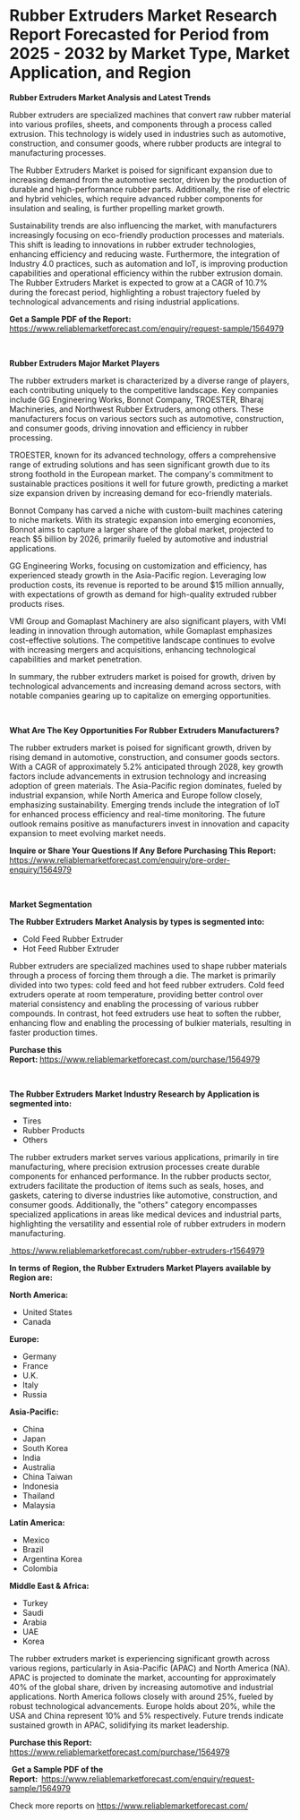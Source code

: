 <p><h1>Rubber Extruders Market Research Report Forecasted for Period from 2025 -  2032 by Market Type, Market Application, and Region</h1></p><p><strong>Rubber Extruders Market Analysis and Latest Trends</strong></p>
<p><p>Rubber extruders are specialized machines that convert raw rubber material into various profiles, sheets, and components through a process called extrusion. This technology is widely used in industries such as automotive, construction, and consumer goods, where rubber products are integral to manufacturing processes.</p><p>The Rubber Extruders Market is poised for significant expansion due to increasing demand from the automotive sector, driven by the production of durable and high-performance rubber parts. Additionally, the rise of electric and hybrid vehicles, which require advanced rubber components for insulation and sealing, is further propelling market growth. </p><p>Sustainability trends are also influencing the market, with manufacturers increasingly focusing on eco-friendly production processes and materials. This shift is leading to innovations in rubber extruder technologies, enhancing efficiency and reducing waste. Furthermore, the integration of Industry 4.0 practices, such as automation and IoT, is improving production capabilities and operational efficiency within the rubber extrusion domain. The Rubber Extruders Market is expected to grow at a CAGR of 10.7% during the forecast period, highlighting a robust trajectory fueled by technological advancements and rising industrial applications.</p></p>
<p><strong>Get a Sample PDF of the Report:&nbsp;</strong> <a href="https://www.reliablemarketforecast.com/enquiry/request-sample/1564979?utm_campaign=2780&utm_medium=2&utm_source=Github&utm_content=ia&utm_term=11042025&utm_id=rubber-extruders">https://www.reliablemarketforecast.com/enquiry/request-sample/1564979</a></p>
<p>&nbsp;</p>
<p><strong>Rubber Extruders Major Market Players</strong></p>
<p><p>The rubber extruders market is characterized by a diverse range of players, each contributing uniquely to the competitive landscape. Key companies include GG Engineering Works, Bonnot Company, TROESTER, Bharaj Machineries, and Northwest Rubber Extruders, among others. These manufacturers focus on various sectors such as automotive, construction, and consumer goods, driving innovation and efficiency in rubber processing.</p><p>TROESTER, known for its advanced technology, offers a comprehensive range of extruding solutions and has seen significant growth due to its strong foothold in the European market. The company's commitment to sustainable practices positions it well for future growth, predicting a market size expansion driven by increasing demand for eco-friendly materials.</p><p>Bonnot Company has carved a niche with custom-built machines catering to niche markets. With its strategic expansion into emerging economies, Bonnot aims to capture a larger share of the global market, projected to reach $5 billion by 2026, primarily fueled by automotive and industrial applications.</p><p>GG Engineering Works, focusing on customization and efficiency, has experienced steady growth in the Asia-Pacific region. Leveraging low production costs, its revenue is reported to be around $15 million annually, with expectations of growth as demand for high-quality extruded rubber products rises.</p><p>VMI Group and Gomaplast Machinery are also significant players, with VMI leading in innovation through automation, while Gomaplast emphasizes cost-effective solutions. The competitive landscape continues to evolve with increasing mergers and acquisitions, enhancing technological capabilities and market penetration.</p><p>In summary, the rubber extruders market is poised for growth, driven by technological advancements and increasing demand across sectors, with notable companies gearing up to capitalize on emerging opportunities.</p></p>
<p>&nbsp;</p>
<p><strong>What Are The Key Opportunities For Rubber Extruders Manufacturers?</strong></p>
<p><p>The rubber extruders market is poised for significant growth, driven by rising demand in automotive, construction, and consumer goods sectors. With a CAGR of approximately 5.2% anticipated through 2028, key growth factors include advancements in extrusion technology and increasing adoption of green materials. The Asia-Pacific region dominates, fueled by industrial expansion, while North America and Europe follow closely, emphasizing sustainability. Emerging trends include the integration of IoT for enhanced process efficiency and real-time monitoring. The future outlook remains positive as manufacturers invest in innovation and capacity expansion to meet evolving market needs.</p></p>
<p><strong>Inquire or Share Your Questions If Any Before Purchasing This Report:</strong> <a href="https://www.reliablemarketforecast.com/enquiry/pre-order-enquiry/1564979?utm_campaign=2780&utm_medium=2&utm_source=Github&utm_content=ia&utm_term=11042025&utm_id=rubber-extruders">https://www.reliablemarketforecast.com/enquiry/pre-order-enquiry/1564979</a></p>
<p>&nbsp;</p>
<p><strong>Market Segmentation</strong></p>
<p><strong>The Rubber Extruders Market Analysis by types is segmented into:</strong></p>
<p><ul><li>Cold Feed Rubber Extruder</li><li>Hot Feed Rubber Extruder</li></ul></p>
<p><p>Rubber extruders are specialized machines used to shape rubber materials through a process of forcing them through a die. The market is primarily divided into two types: cold feed and hot feed rubber extruders. Cold feed extruders operate at room temperature, providing better control over material consistency and enabling the processing of various rubber compounds. In contrast, hot feed extruders use heat to soften the rubber, enhancing flow and enabling the processing of bulkier materials, resulting in faster production times.</p></p>
<p><strong>Purchase this Report:&nbsp;</strong><a href="https://www.reliablemarketforecast.com/purchase/1564979?utm_campaign=2780&utm_medium=2&utm_source=Github&utm_content=ia&utm_term=11042025&utm_id=rubber-extruders">https://www.reliablemarketforecast.com/purchase/1564979</a></p>
<p>&nbsp;</p>
<p><strong>The Rubber Extruders Market Industry Research by Application is segmented into:</strong></p>
<p><ul><li>Tires</li><li>Rubber Products</li><li>Others</li></ul></p>
<p><p>The rubber extruders market serves various applications, primarily in tire manufacturing, where precision extrusion processes create durable components for enhanced performance. In the rubber products sector, extruders facilitate the production of items such as seals, hoses, and gaskets, catering to diverse industries like automotive, construction, and consumer goods. Additionally, the "others" category encompasses specialized applications in areas like medical devices and industrial parts, highlighting the versatility and essential role of rubber extruders in modern manufacturing.</p></p>
<p><a href="https://www.reliablemarketforecast.com/rubber-extruders-r1564979?utm_campaign=2780&utm_medium=2&utm_source=Github&utm_content=ia&utm_term=11042025&utm_id=rubber-extruders">&nbsp;https://www.reliablemarketforecast.com/rubber-extruders-r1564979</a></p>
<p><strong>In terms of Region, the Rubber Extruders Market Players available by Region are:</strong></p>
<p>
    <p> <strong> North America: </strong>
        <ul>
            <li>United States</li>
            <li>Canada</li>
        </ul>
        </p> 
    <p> <strong> Europe: </strong>
        <ul>
            <li>Germany</li>
            <li>France</li>
            <li>U.K.</li>
            <li>Italy</li>
            <li>Russia</li>
        </ul>
        </p> 
    <p> <strong> Asia-Pacific: </strong>
        <ul>
            <li>China</li>
            <li>Japan</li>
            <li>South Korea</li>
            <li>India</li>
            <li>Australia</li>
            <li>China Taiwan</li>
            <li>Indonesia</li>
            <li>Thailand</li>
            <li>Malaysia</li>
        </ul>
        </p> 
    <p> <strong> Latin America: </strong>
        <ul>
            <li>Mexico</li>
            <li>Brazil</li>
            <li>Argentina Korea</li>
            <li>Colombia</li>
        </ul>
        </p> 
    <p> <strong> Middle East & Africa: </strong>
        <ul>
            <li>Turkey</li>
            <li>Saudi</li>
            <li>Arabia</li>
            <li>UAE</li>
            <li>Korea</li>
        </ul>
    </p>
    </p>
<p><p>The rubber extruders market is experiencing significant growth across various regions, particularly in Asia-Pacific (APAC) and North America (NA). APAC is projected to dominate the market, accounting for approximately 40% of the global share, driven by increasing automotive and industrial applications. North America follows closely with around 25%, fueled by robust technological advancements. Europe holds about 20%, while the USA and China represent 10% and 5% respectively. Future trends indicate sustained growth in APAC, solidifying its market leadership.</p></p>
<p><strong>Purchase this Report: </strong><a href="https://www.reliablemarketforecast.com/purchase/1564979?utm_campaign=2780&utm_medium=2&utm_source=Github&utm_content=ia&utm_term=11042025&utm_id=rubber-extruders">https://www.reliablemarketforecast.com/purchase/1564979</a></p>
<p>&nbsp;<strong>Get a Sample PDF of the Report:&nbsp;&nbsp;</strong><a href="https://www.reliablemarketforecast.com/enquiry/request-sample/1564979?utm_campaign=2780&utm_medium=2&utm_source=Github&utm_content=ia&utm_term=11042025&utm_id=rubber-extruders">https://www.reliablemarketforecast.com/enquiry/request-sample/1564979</a></p>
<p><strong></strong></p>
<p>Check more reports on <a href="https://www.reliablemarketforecast.com/?utm_campaign=2780&utm_medium=2&utm_source=Github&utm_content=ia&utm_term=11042025&utm_id=rubber-extruders">https://www.reliablemarketforecast.com/</a></p>